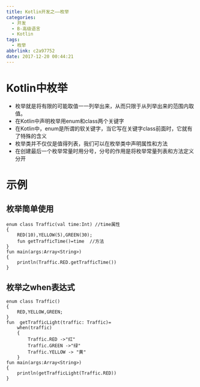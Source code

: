 ```yaml
---
title: Kotlin开发之——枚举
categories:
  - 开发
  - B-高级语言
  - Kotlin
tags:
  - 枚举
abbrlink: c2a97752
date: 2017-12-20 00:44:21
---
```

# Kotlin中枚举

- 枚举就是将有限的可能取值一一列举出来，从而只限于从列举出来的范围内取值。
- 在Kotlin中声明枚举用enum和class两个关键字
- 在Kotlin中，enum是所谓的软关键字，当它写在关键字class前面时，它就有了特殊的含义
- 枚举类并不仅仅是值得列表，我们可以在枚举类中声明属性和方法
- 在创建最后一个枚举常量时用分号，分号的作用是将枚举常量列表和方法定义分开
<!--more-->

# 示例
## 枚举简单使用
	enum class Traffic(val time:Int) //time属性
	{
    	RED(10),YELLOW(5),GREEN(30);
    	fun getTrafficTime()=time  //方法
	}
	fun main(args:Array<String>)
	{
   		println(Traffic.RED.getTrafficTime())
	}
## 枚举之when表达式

	enum class Traffic()
	{
    	RED,YELLOW,GREEN;
	}
	fun  getTrafficLight(traffic: Traffic)=
        when(traffic)
		{
            Traffic.RED ->"红"
            Traffic.GREEN ->"绿"
            Traffic.YELLOW -> "黄"
        }
	fun main(args:Array<String>)
	{
   	 	println(getTrafficLight(Traffic.RED))
	}